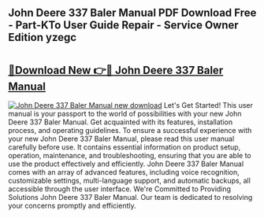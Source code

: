 ## John Deere 337 Baler Manual PDF Download Free - Part-KTo User Guide Repair - Service Owner Edition yzegc

# <h2><a href="http://bc85890.oget.top/?id=John+Deere+337+Baler+Manual">🔗Download New 👉🔴 John Deere 337 Baler Manual</a></h2>

[![John Deere 337 Baler Manual new download](https://i.imgur.com/5g1atiW.png)](http://bc85890.oget.top/?id=John+Deere+337+Baler+Manual)
Let's Get Started! This user manual is your passport to the world of possibilities with your new John Deere 337 Baler Manual. Get acquainted with its features, installation process, and operating guidelines. To ensure a successful experience with your new John Deere 337 Baler Manual, please read this user manual carefully before use. It contains essential information on product setup, operation, maintenance, and troubleshooting, ensuring that you are able to use the product effectively and efficiently. John Deere 337 Baler Manual comes with an array of advanced features, including voice recognition, customizable settings, multi-language support, and automatic backups, all accessible through the user interface. We're Committed to Providing Solutions John Deere 337 Baler Manual. Our team is dedicated to resolving your concerns promptly and efficiently.
